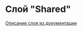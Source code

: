 # Слой "Shared"

[Описание слоя из документации](https://feature-sliced.design/ru/docs/reference/layers#shared)
